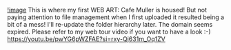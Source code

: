 [!image](display/Intro.png)
This is where my first WEB ART: Cafe Muller is housed! But not paying attention to file management when I first uploaded it resulted being a bit of a mess! I'll re-update the folder hierarchy later.
The domain seems expired. Please refer to my web tour video if you want to have a look :-) https://youtu.be/pwYG6pWZFAE?si=rxy-Qj631m_Oq1ZV
